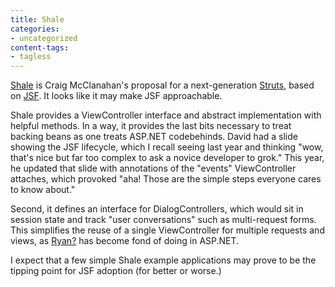 ```yaml
---
title: Shale
categories:
- uncategorized
content-tags:
- tagless
---
```


[Shale][1] is Craig McClanahan's proposal for a next-generation [Struts][2], based on [JSF][3].  It looks like it may make JSF approachable.

   [1]: http://wiki.apache.org/struts/StrutsShale
   [2]: /2005/03/21/struts.html
   [3]: /2005/03/21/jsf.html

Shale provides a ViewController interface and abstract implementation with helpful methods.  In a way, it provides the last bits necessary to treat backing beans as one treats ASP.NET codebehinds.  David had a slide showing the JSF lifecycle, which I recall seeing last year and thinking "wow, that's nice but far too complex to ask a novice developer to grok."  This year, he updated that slide with annotations of the "events" ViewController attaches, which provoked "aha!  Those are the simple steps everyone cares to know about."

Second, it defines an interface for DialogControllers, which would sit in session state and track "user conversations" such as multi-request forms.  This simplifies the reuse of a single ViewController for multiple requests and views, as [Ryan?][4] has become fond of doing in ASP.NET.

   [4]: http://nopaper.net/

I expect that a few simple Shale example applications may prove to be the tipping point for JSF adoption (for better or worse.)
